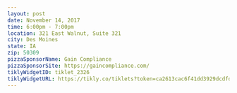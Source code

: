```yaml
---
layout: post
date: November 14, 2017
time: 6:00pm - 7:00pm
location: 321 East Walnut, Suite 321
city: Des Moines
state: IA
zip: 50309
pizzaSponsorName: Gain Compliance
pizzaSponsorSite: https://gaincompliance.com/
tiklyWidgetID: tiklet_2326
tiklyWidgetURL: https://tikly.co/tiklets?token=ca2613cac6f41dd3929dcdfd76cf7ed2f4754822
---
```


